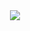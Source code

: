 <div align="center">
  <img src="https://readme-typing-svg.demolab.com?font=Roboto+Mono&pause=1000&color=3BB6B3&center=true&vCenter=true&random=false&width=435&lines=Hello%2C+Dante+here+%3A%29" />
</div>
